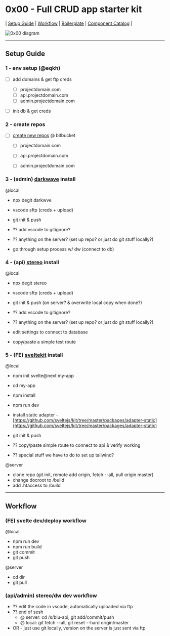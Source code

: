 # 0x00 - Full CRUD app starter kit

| [Setup Guide](#setup-guide)  | [Workflow](#workflow) | [Boilerplate](/boilerplate/readme.md) | [Component Catalog](/components/readme.md) |

![0x00 diagram](/images/0x00-diagram.png?raw=true)


---

## Setup Guide


### 1 - env setup (@eqkh)

- [ ] add domains & get ftp creds
  - [ ] projectdomain.com
  - [ ] api.projectdomain.com
  - [ ] admin.projectdomain.com

- [ ] init db & get creds



### 2 - create repos

- [ ] [create new repos](https://bitbucket.org/repo/create) @ bitbucket
  - [ ] projectdomain.com
  - [ ] api.projectdomain.com
  - [ ] admin.projectdomain.com







### 3 - (admin) [darkwave](https://darkwave.ltd/) install
@local
- npx degit darkwve
- vscode sftp (creds + upload)
- git init & push
- ?? add vscode to gitignore?
- ?? anything on the server? (set up repo? or just do git stuff locally?)

- go through setup process w/ dw (connect to db)




### 4 - (api) [stereo](https://stereotk.com/) install

@local
- npx degit stereo
- vscode sftp (creds + upload)
- git init & push (on server? & overwrite local copy when done?)
- ?? add vscode to gitignore?
- ?? anything on the server? (set up repo? or just do git stuff locally?)

- edit settings to connect to database
- copy/paste a simple test route





### 5 - (FE) [sveltekit](https://kit.svelte.dev/) install
@local

- npm init svelte@next my-app
- cd my-app
- npm install
- npm run dev

- install static adapter - [https://github.com/sveltejs/kit/tree/master/packages/adapter-static](https://github.com/sveltejs/kit/tree/master/packages/adapter-static)

- git init & push

- ?? copy/paste simple route to connect to api & verify working

- ?? special stuff we have to do to set up tailwind?


@server

- clone repo (git init, remote add origin, fetch --all, pull origin master)
- change docroot to /build
- add .htaccess to /build









---



## Workflow



### (FE) svelte dev/deploy workflow

@local

- npm run dev
- npm run build
- git commit
- git push

@server

- cd dir
- git pull


### (api/admin) stereo/dw dev workflow
- ?? edit the code in vscode, automatically uploaded via ftp
- ?? end of sesh
  - @ server: cd /s/blu-api, git add/commit/push
  - @ local: git fetch --all, git reset --hard origin/master
- OR - just use git locally, version on the server is just sent via ftp


